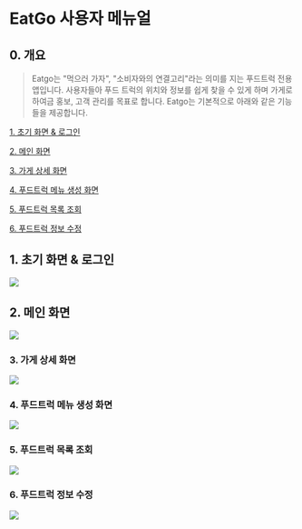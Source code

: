 # EatGo 사용자 메뉴얼
## 0. 개요 
> Eatgo는 "먹으러 가자", "소비자와의 연결고리"라는 의미를 지는 푸드트럭 전용 앱입니다. 사용자들아 푸드 트럭의 위치와 정보를 쉽게 찾을 수 있게 하며 가게로 하여금 홍보, 고객 관리를 목표로 합니다.
Eatgo는 기본적으로 아래와 같은 기능들을 제공합니다.



[1. 초기 화면 & 로그인](#1-초기-화면--로그인)

[2. 메인 화면](#2-메인-화면)

[3. 가게 상세 화면](#3-가게-상세-화면)

[4. 푸드트럭 메뉴 생성 화면](#4-푸드트럭-메뉴-생성-화면)

[5. 푸드트럭 목록 조회](#5-푸드트럭-목록-조회)

[6. 푸드트럭 정보 수정](#6-푸드트럭-정보-수정)




## 1. 초기 화면 & 로그인
<img src="https://github.com/user-attachments/assets/463824fc-e66b-4614-ac94-b6b6b8cfc3fc">

## 2. 메인 화면
<img src="https://github.com/user-attachments/assets/0e273599-5c74-48c0-94a6-aeb19e788167">

### 3. 가게 상세 화면
<img src="https://github.com/user-attachments/assets/e07304b0-1765-47b2-bffd-9f3f66695435">

### 4. 푸드트럭 메뉴 생성 화면
<img src="https://github.com/user-attachments/assets/e07304b0-1765-47b2-bffd-9f3f66695435">

### 5. 푸드트럭 목록 조회
<img src="https://github.com/user-attachments/assets/26731b08-fd56-45b8-8545-c35abae99640">

### 6. 푸드트럭 정보 수정
<img src="https://github.com/user-attachments/assets/0d281ddf-4452-4ca8-adfa-6ef55f3646bf">



<!--
## Contributing
Please read [CONTRIBUTING.md](https://gist.github.com/PurpleBooth/b24679402957c63ec426) for details on our code of conduct, and the process for submitting pull requests to us.

## Authors

* **Billie Thompson** - *Initial work* - [PurpleBooth](https://github.com/PurpleBooth)

See also the list of [contributors](https://github.com/your/project/contributors) who participated in this project.

## License

This project is licensed under the MIT License - see the [LICENSE.md](LICENSE.md) file for details

## Acknowledgments

* Hat tip to anyone whose code was used
* Inspiration
* etc
-->
